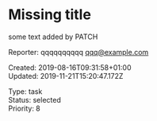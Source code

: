 # Missing title

some text added by PATCH

Reporter: qqqqqqqqqq <qqq@example.com>  

Created: 2019-08-16T09:31:58+01:00  
Updated: 2019-11-21T15:20:47.172Z

Type: task  
Status: selected  
Priority: 8
